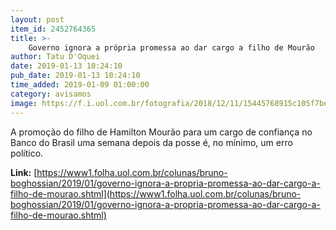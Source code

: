 ```yaml
---
layout: post
item_id: 2452764365
title: >-
    Governo ignora a própria promessa ao dar cargo a filho de Mourão
author: Tatu D'Oquei
date: 2019-01-13 10:24:10
pub_date: 2019-01-13 10:24:10
time_added: 2019-01-09 01:00:00
category: avisamos
image: https://f.i.uol.com.br/fotografia/2018/12/11/15445768915c105f7be9155_1544576891_3x2_rt.jpg
---
```


A promoção do filho de Hamilton Mourão para um cargo de confiança no Banco do Brasil uma semana depois da posse é, no mínimo, um erro político.

**Link:** [https://www1.folha.uol.com.br/colunas/bruno-boghossian/2019/01/governo-ignora-a-propria-promessa-ao-dar-cargo-a-filho-de-mourao.shtml](https://www1.folha.uol.com.br/colunas/bruno-boghossian/2019/01/governo-ignora-a-propria-promessa-ao-dar-cargo-a-filho-de-mourao.shtml)

